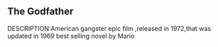 ## The Godfather
 DESCRIPTION:American gangster epic film ,released in 1972,that was updated in 1969 best selling novel by Mario
 

